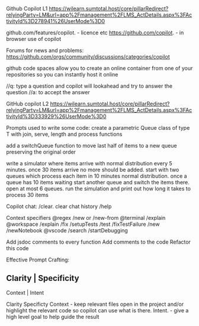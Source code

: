 Github Copilot L1
https://wilearn.sumtotal.host/core/pillarRedirect?relyingParty=LM&url=app%2Fmanagement%2FLMS_ActDetails.aspx%3FActivityId%3D278941%26UserMode%3D0

github.com/features/copilot. - licence etc
https://github.com/copilot.  - in browser use of copilot

Forums for news and problems:
https://github.com/orgs/community/discussions/categories/copilot

github code spaces allow you to create an online container from one of your repositories so you can instantly host it online

//q:    type a question and copilot will lookahead and try to answer the question
//a: to accept the answer

GitHub copilot L2
https://wilearn.sumtotal.host/core/pillarRedirect?relyingParty=LM&url=app%2Fmanagement%2FLMS_ActDetails.aspx%3FActivityId%3D333929%26UserMode%3D0

Prompts used to write some code:
create a parametric Queue class of type T with join, serve, length and process functions

add a switchQueue function to move last half of items to a new queue preserving the original order

write a simulator where items arrive with normal distribution every 5 minutes.  once 30 items arrive no more should be added.  start with two queues which process each item in 10 minutes normal distribution.  once a queue has 10 items waiting start another queue and switch the items there. open at most 6 queues. run the simulation and print out how long it takes to process 30 items

Copilot chat:
/clear.  clear chat history
/help

Context specifiers
@regex    /new or /new-from
@terminal  /explain
@workspace  /explain /fix /setupTests /test  /fixTestFailure /new /newNotebook
@vscode  /search /startDebugging

Add jsdoc comments to every function
Add comments to the code
Refactor this code


Effective Prompt Crafting:

  Clarity    |   Specificity
------------------------------
  Context    |     Intent

Clarity
Specificty
Context   - keep relevant files open in the project and/or highlight the relevant code so copilot can use what is there.
Intent. - give a high level goal to help guide the result
